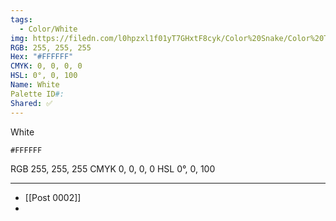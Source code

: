 ```yaml
---
tags:
  - Color/White
img: https://filedn.com/l0hpzxl1f01yT7GHxtF8cyk/Color%20Snake/Color%20Thumbnails/%23FFFFFF%20(1920).png
RGB: 255, 255, 255
Hex: "#FFFFFF"
CMYK: 0, 0, 0, 0
HSL: 0°, 0, 100
Name: White
Palette ID#: 
Shared: ✅
---
```

White
```palette
#FFFFFF
```
RGB 255, 255, 255
CMYK	0, 0, 0, 0
HSL	0°, 0, 100


---

- [[Post 0002]]
- 
